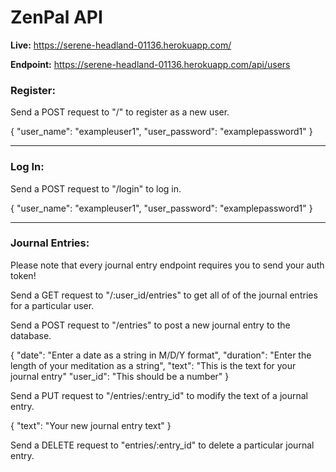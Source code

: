 # ZenPal API

**Live:** https://serene-headland-01136.herokuapp.com/

**Endpoint:** https://serene-headland-01136.herokuapp.com/api/users

### Register:

Send a POST request to "/" to register as a new user.

{
"user_name": "exampleuser1",
"user_password": "examplepassword1"
}

---

### Log In:

Send a POST request to "/login" to log in.

{
"user_name": "exampleuser1",
"user_password": "examplepassword1"
}

---

### Journal Entries:

Please note that every journal entry endpoint requires you to send your auth token!

Send a GET request to "/:user_id/entries" to get all of of the journal entries for a particular user.

Send a POST request to "/entries" to post a new journal entry to the database.

{
"date": "Enter a date as a string in M/D/Y format",
"duration": "Enter the length of your meditation as a string",
"text": "This is the text for your journal entry"
"user_id": "This should be a number"
}

Send a PUT request to "/entries/:entry_id" to modify the text of a journal entry.

{
"text": "Your new journal entry text"
}

Send a DELETE request to "entries/:entry_id" to delete a particular journal entry.
